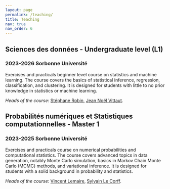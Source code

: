 ```yaml
---
layout: page
permalink: /teaching/
title: Teaching
nav: true
nav_order: 6
---
```


## Sciences des données - Undergraduate level (L1)
### 2023-2026 Sorbonne Université
Exercises and practicals beginner level course on statistics and machine learning. The course covers the basics of statistical inference, regression, classification, and clustering. It is designed for students with little to no prior knowledge in statistics or machine learning.

*Heads of the course*: [Stéphane Robin](https://scj-robin.github.io/), [Jean Noël Vittaut](https://webia.lip6.fr/~vittaut/).

## Probabilités numériques et Statistiques computationnelles - Master 1
### 2023-2025 Sorbonne Université
Exercises and practicals course on numerical probabilities and computational statistics. The course covers advanced topics in data generation, notably Monte Carlo simulation, basics in Markov Chain Monte Carlo (MCMC) methods, and variational inference. It is designed for students with a solid background in probability and statistics.

*Heads of the course*: [Vincent Lemaire](https://perso.lpsm.paris/~vlemaire/site.html), [Sylvain Le Corff](https://sylvainlc.github.io/).